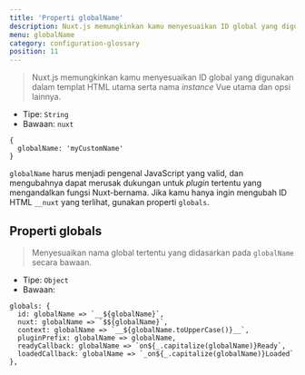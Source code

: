 ```yaml
---
title: 'Properti globalName'
description: Nuxt.js memungkinkan kamu menyesuaikan ID global yang digunakan dalam templat HTML utama serta nama instance Vue utama dan opsi lainnya.
menu: globalName
category: configuration-glossary
position: 11
---
```


> Nuxt.js memungkinkan kamu menyesuaikan ID global yang digunakan dalam templat HTML utama serta nama _instance_ Vue utama dan opsi lainnya.

- Tipe: `String`
- Bawaan: `nuxt`

```js{}[nuxt.config.js]
{
  globalName: 'myCustomName'
}
```

<base-alert>

`globalName` harus menjadi pengenal JavaScript yang valid, dan mengubahnya dapat merusak dukungan untuk _plugin_ tertentu yang mengandalkan fungsi Nuxt-bernama. Jika kamu hanya ingin mengubah ID HTML `__nuxt` yang terlihat, gunakan properti `globals`.

</base-alert>

## Properti globals

> Menyesuaikan nama global tertentu yang didasarkan pada `globalName` secara bawaan.

- Tipe: `Object`
- Bawaan:

```js{}[nuxt.config.js]
globals: {
  id: globalName => `__${globalName}`,
  nuxt: globalName => `$${globalName}`,
  context: globalName => `__${globalName.toUpperCase()}__`,
  pluginPrefix: globalName => globalName,
  readyCallback: globalName => `on${_.capitalize(globalName)}Ready`,
  loadedCallback: globalName => `_on${_.capitalize(globalName)}Loaded`
},
```

